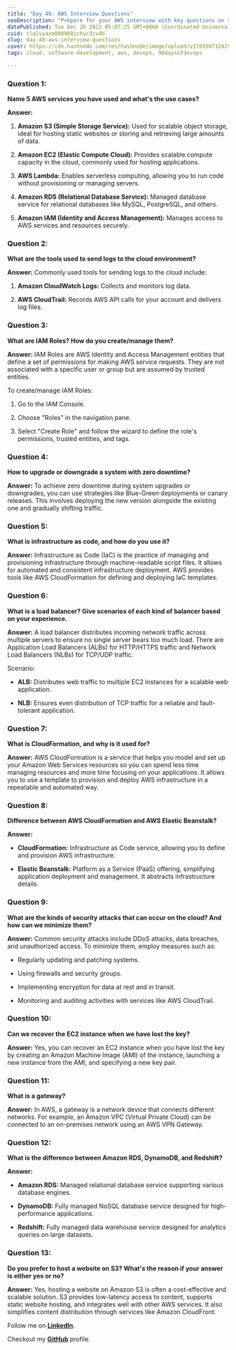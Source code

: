 ```yaml
---
title: "Day 49: AWS Interview Questions"
seoDescription: "Prepare for your AWS interview with key questions on services, security, and infrastructure. Get ready to showcase your AWS expertise!"
datePublished: Tue Dec 26 2023 05:07:25 GMT+0000 (Coordinated Universal Time)
cuid: clqlvyaxm000908ichuc3cv4b
slug: day-49-aws-interview-questions
cover: https://cdn.hashnode.com/res/hashnode/image/upload/v1703567124291/58a6863e-6936-4aab-8a49-f1f6ca371f93.png
tags: cloud, software-development, aws, devops, 90daysofdevops

---
```


### Question 1:

**Name 5 AWS services you have used and what's the use cases?**

**Answer:**

1. **Amazon S3 (Simple Storage Service):** Used for scalable object storage, ideal for hosting static websites or storing and retrieving large amounts of data.
    
2. **Amazon EC2 (Elastic Compute Cloud):** Provides scalable compute capacity in the cloud, commonly used for hosting applications.
    
3. **AWS Lambda:** Enables serverless computing, allowing you to run code without provisioning or managing servers.
    
4. **Amazon RDS (Relational Database Service):** Managed database service for relational databases like MySQL, PostgreSQL, and others.
    
5. **Amazon IAM (Identity and Access Management):** Manages access to AWS services and resources securely.
    

### Question 2:

**What are the tools used to send logs to the cloud environment?**

**Answer:** Commonly used tools for sending logs to the cloud include:

1. **Amazon CloudWatch Logs:** Collects and monitors log data.
    
2. **AWS CloudTrail:** Records AWS API calls for your account and delivers log files.
    

### Question 3:

**What are IAM Roles? How do you create/manage them?**

**Answer:** IAM Roles are AWS Identity and Access Management entities that define a set of permissions for making AWS service requests. They are not associated with a specific user or group but are assumed by trusted entities.

To create/manage IAM Roles:

1. Go to the IAM Console.
    
2. Choose "Roles" in the navigation pane.
    
3. Select "Create Role" and follow the wizard to define the role's permissions, trusted entities, and tags.
    

### Question 4:

**How to upgrade or downgrade a system with zero downtime?**

**Answer:** To achieve zero downtime during system upgrades or downgrades, you can use strategies like Blue-Green deployments or canary releases. This involves deploying the new version alongside the existing one and gradually shifting traffic.

### Question 5:

**What is infrastructure as code, and how do you use it?**

**Answer:** Infrastructure as Code (IaC) is the practice of managing and provisioning infrastructure through machine-readable script files. It allows for automated and consistent infrastructure deployment. AWS provides tools like AWS CloudFormation for defining and deploying IaC templates.

### Question 6:

**What is a load balancer? Give scenarios of each kind of balancer based on your experience.**

**Answer:** A load balancer distributes incoming network traffic across multiple servers to ensure no single server bears too much load. There are Application Load Balancers (ALBs) for HTTP/HTTPS traffic and Network Load Balancers (NLBs) for TCP/UDP traffic.

Scenario:

* **ALB:** Distributes web traffic to multiple EC2 instances for a scalable web application.
    
* **NLB:** Ensures even distribution of TCP traffic for a reliable and fault-tolerant application.
    

### Question 7:

**What is CloudFormation, and why is it used for?**

**Answer:** AWS CloudFormation is a service that helps you model and set up your Amazon Web Services resources so you can spend less time managing resources and more time focusing on your applications. It allows you to use a template to provision and deploy AWS infrastructure in a repeatable and automated way.

### Question 8:

**Difference between AWS CloudFormation and AWS Elastic Beanstalk?**

**Answer:**

* **CloudFormation:** Infrastructure as Code service, allowing you to define and provision AWS infrastructure.
    
* **Elastic Beanstalk:** Platform as a Service (PaaS) offering, simplifying application deployment and management. It abstracts infrastructure details.
    

### Question 9:

**What are the kinds of security attacks that can occur on the cloud? And how can we minimize them?**

**Answer:** Common security attacks include DDoS attacks, data breaches, and unauthorized access. To minimize them, employ measures such as:

* Regularly updating and patching systems.
    
* Using firewalls and security groups.
    
* Implementing encryption for data at rest and in transit.
    
* Monitoring and auditing activities with services like AWS CloudTrail.
    

### Question 10:

**Can we recover the EC2 instance when we have lost the key?**

**Answer:** Yes, you can recover an EC2 instance when you have lost the key by creating an Amazon Machine Image (AMI) of the instance, launching a new instance from the AMI, and specifying a new key pair.

### Question 11:

**What is a gateway?**

**Answer:** In AWS, a gateway is a network device that connects different networks. For example, an Amazon VPC (Virtual Private Cloud) can be connected to an on-premises network using an AWS VPN Gateway.

### Question 12:

**What is the difference between Amazon RDS, DynamoDB, and Redshift?**

**Answer:**

* **Amazon RDS:** Managed relational database service supporting various database engines.
    
* **DynamoDB:** Fully managed NoSQL database service designed for high-performance applications.
    
* **Redshift:** Fully managed data warehouse service designed for analytics queries on large datasets.
    

### Question 13:

**Do you prefer to host a website on S3? What's the reason if your answer is either yes or no?**

**Answer:** Yes, hosting a website on Amazon S3 is often a cost-effective and scalable solution. S3 provides low-latency access to content, supports static website hosting, and integrates well with other AWS services. It also simplifies content distribution through services like Amazon CloudFront.

Follow me on [**LinkedIn**](https://www.linkedin.com/in/arjunmenon-devops/).

Checkout my [**GitHub**](https://github.com/ArjunMnn) profile.
